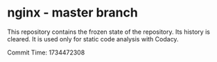 # nginx - master branch

This repository contains the frozen state of the repository.
Its history is cleared. It is used only for static code
analysis with Codacy.

Commit Time: 1734472308